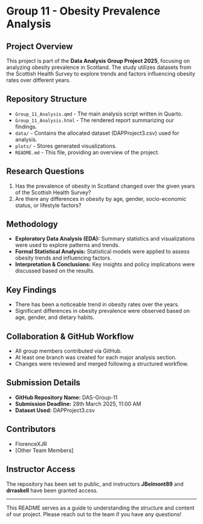 # Group 11 - Obesity Prevalence Analysis

## Project Overview
This project is part of the **Data Analysis Group Project 2025**, focusing on analyzing obesity prevalence in Scotland. The study utilizes datasets from the Scottish Health Survey to explore trends and factors influencing obesity rates over different years.

## Repository Structure
- `Group_11_Analysis.qmd` - The main analysis script written in Quarto.
- `Group_11_Analysis.html` - The rendered report summarizing our findings.
- `data/` - Contains the allocated dataset (DAPProject3.csv) used for analysis.
- `plots/` - Stores generated visualizations.
- `README.md` - This file, providing an overview of the project.

## Research Questions
1. Has the prevalence of obesity in Scotland changed over the given years of the Scottish Health Survey?
2. Are there any differences in obesity by age, gender, socio-economic status, or lifestyle factors?

## Methodology
- **Exploratory Data Analysis (EDA):** Summary statistics and visualizations were used to explore patterns and trends.
- **Formal Statistical Analysis:** Statistical models were applied to assess obesity trends and influencing factors.
- **Interpretation & Conclusions:** Key insights and policy implications were discussed based on the results.

## Key Findings
- There has been a noticeable trend in obesity rates over the years.
- Significant differences in obesity prevalence were observed based on age, gender, and dietary habits.

## Collaboration & GitHub Workflow
- All group members contributed via GitHub.
- At least one branch was created for each major analysis section.
- Changes were reviewed and merged following a structured workflow.

## Submission Details
- **GitHub Repository Name:** DAS-Group-11
- **Submission Deadline:** 28th March 2025, 11:00 AM
- **Dataset Used:** DAPProject3.csv

## Contributors
- FlorenceXJR
- [Other Team Members]

## Instructor Access
The repository has been set to public, and instructors **JBelmont89** and **drraskell** have been granted access.

---

This README serves as a guide to understanding the structure and content of our project. Please reach out to the team if you have any questions!


